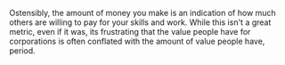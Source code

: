 Ostensibly, the amount of money you make is an indication of how much others are willing to pay for your skills and work. While this isn't a great metric, even if it was, its frustrating that the value people have for corporations is often conflated with the amount of value people have, period.
